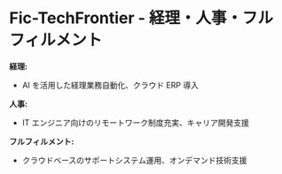 # Fic-TechFrontier - 経理・人事・フルフィルメント

**経理:**

- AI を活用した経理業務自動化、クラウド ERP 導入

**人事:**

- IT エンジニア向けのリモートワーク制度充実、キャリア開発支援

**フルフィルメント:**

- クラウドベースのサポートシステム運用、オンデマンド技術支援
